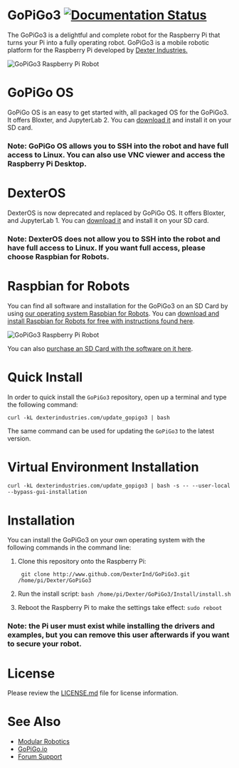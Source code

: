 # GoPiGo3 [![Documentation Status](https://readthedocs.org/projects/gopigo3/badge/?version=master)](http://gopigo3.readthedocs.io/en/latest/?badge=master)

The GoPiGo3 is a delightful and complete robot for the Raspberry Pi that turns your Pi into a fully operating robot.  GoPiGo3 is a mobile robotic platform for the Raspberry Pi developed by [Dexter Industries.](http://www.dexterindustries.com/GoPiGo)

![ GoPiGo3 Raspberry Pi Robot ](https://raw.githubusercontent.com/DexterInd/GoPiGo3/master/GoPiGo3_Raspberry_Pi_Robot.jpg)
# GoPiGo OS

GoPiGo OS is an easy to get started with, all packaged OS for the GoPiGo3. It offers Bloxter, and JupyterLab 2.  You can [download it](https://gopigo.io/downloads/gopigo_os) and install it on your SD card.
### Note:  GoPiGo OS allows you to SSH into the robot and have full access to Linux. You can also use VNC viewer and access the Raspberry Pi Desktop.
# DexterOS

DexterOS is now deprecated and replaced by GoPiGo OS. It offers Bloxter, and JupyterLab 1.  You can [download it](https://www.dexterindustries.com/download/dexteros) and install it on your SD card.
### Note:  DexterOS does not allow you to SSH into the robot and have full access to Linux. If you want full access, please choose Raspbian for Robots.

# Raspbian for Robots

You can find all software and installation for the GoPiGo3 on an SD Card by using [our operating system Raspbian for Robots](https://www.dexterindustries.com/raspberry-pi-robot-software/).  You can [download and install Raspbian for Robots for free with instructions found here](https://www.dexterindustries.com/howto/install-raspbian-for-robots-image-on-an-sd-card/).  

![ GoPiGo3 Raspberry Pi Robot ](https://raw.githubusercontent.com/DexterInd/GoPiGo3/master/GoPiGo3_Raspberry_Pi_Robot_With_Eyes.jpg)

You can also [purchase an SD Card with the software on it here](https://www.dexterindustries.com/shop/sd-card-raspbian-wheezy-image-for-raspberry-pi/).  

# Quick Install

In order to quick install the `GoPiGo3` repository, open up a terminal and type the following command:
```
curl -kL dexterindustries.com/update_gopigo3 | bash
```
The same command can be used for updating the `GoPiGo3` to the latest version.

# Virtual Environment Installation

```
curl -kL dexterindustries.com/update_gopigo3 | bash -s -- --user-local --bypass-gui-installation
```


# Installation
You can install the GoPiGo3 on your own operating system with the following commands in the command line:
1. Clone this repository onto the Raspberry Pi:

        git clone http://www.github.com/DexterInd/GoPiGo3.git /home/pi/Dexter/GoPiGo3

2. Run the install script: `bash /home/pi/Dexter/GoPiGo3/Install/install.sh`
3. Reboot the Raspberry Pi to make the settings take effect: `sudo reboot`

### Note: the Pi user must exist while installing the drivers and examples, but you can remove this user afterwards if you want to secure your robot.


# License

Please review the [LICENSE.md] file for license information.

[LICENSE.md]: ./LICENSE.md

# See Also

- [Modular Robotics](https://modrobotics.com)
- [GoPiGo.io](https://gopigo.io)
- [Forum Support](https://forum.dexterindustries.com/c/gopigo)
